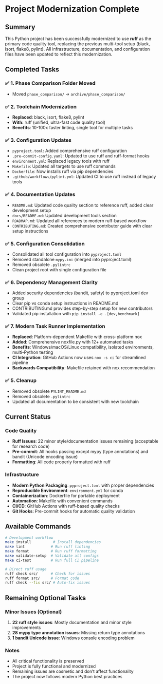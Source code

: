 # Project Modernization Complete

## Summary

This Python project has been successfully modernized to use **ruff** as the primary code quality tool, replacing the previous multi-tool setup (black, isort, flake8, pylint). All infrastructure, documentation, and configuration files have been updated to reflect this modernization.

## Completed Tasks

### ✅ 1. Phase Comparison Folder Moved

- Moved `phase_comparison/` → `archive/phase_comparison/`

### ✅ 2. Toolchain Modernization

- **Replaced**: black, isort, flake8, pylint
- **With**: ruff (unified, ultra-fast code quality tool)
- **Benefits**: 10-100x faster linting, single tool for multiple tasks

### ✅ 3. Configuration Updates

- `pyproject.toml`: Added comprehensive ruff configuration
- `.pre-commit-config.yaml`: Updated to use ruff and ruff-format hooks
- `environment.yml`: Replaced legacy tools with ruff
- `Makefile`: Updated all targets to use ruff commands
- `Dockerfile`: Now installs ruff via pip dependencies
- `.github/workflows/pylint.yml`: Updated CI to use ruff instead of legacy tools

### ✅ 4. Documentation Updates

- `README.md`: Updated code quality section to reference ruff, added clear development setup
- `docs/README.md`: Updated development tools section
- `ROADMAP.md`: Updated all references to modern ruff-based workflow
- `CONTRIBUTING.md`: Created comprehensive contributor guide with clear setup instructions

### ✅ 5. Configuration Consolidation

- Consolidated all tool configuration into `pyproject.toml`
- Removed standalone `mypy.ini` (merged into pyproject.toml)
- Removed obsolete `.pylintrc`
- Clean project root with single configuration file

### ✅ 6. Dependency Management Clarity

- Added security dependencies (bandit, safety) to pyproject.toml dev group
- Clear pip vs conda setup instructions in README.md
- CONTRIBUTING.md provides step-by-step setup for new contributors
- Validated pip installation with `pip install -e .[dev,benchmark]`

### ✅ 7. Modern Task Runner Implementation

- **Replaced**: Platform-dependent Makefile with cross-platform nox
- **Added**: Comprehensive noxfile.py with 12+ automated tasks
- **Benefits**: Windows/macOS/Linux compatibility, isolated environments, multi-Python testing
- **CI Integration**: GitHub Actions now uses `nox -s ci` for streamlined pipeline
- **Backwards Compatibility**: Makefile retained with nox recommendation

### ✅ 5. Cleanup

- Removed obsolete `PYLINT_README.md`
- Removed obsolete `.pylintrc`
- Updated all documentation to be consistent with new toolchain

## Current Status

### Code Quality

- **Ruff Issues**: 22 minor style/documentation issues remaining (acceptable for research code)
- **Pre-commit**: All hooks passing except mypy (type annotations) and bandit (Unicode encoding issue)
- **Formatting**: All code properly formatted with ruff

### Infrastructure

- **Modern Python Packaging**: `pyproject.toml` with proper dependencies
- **Reproducible Environment**: `environment.yml` for conda
- **Containerization**: Dockerfile for portable deployment
- **Automation**: Makefile with convenient commands
- **CI/CD**: GitHub Actions with ruff-based quality checks
- **Git Hooks**: Pre-commit hooks for automatic quality validation

## Available Commands

```bash
# Development workflow
make install          # Install dependencies
make lint            # Run ruff linting
make format          # Run ruff formatting
make validate-setup  # Validate all configs
make ci-test         # Run full CI pipeline

# Direct ruff usage
ruff check src/      # Check for issues
ruff format src/     # Format code
ruff check --fix src/ # Auto-fix issues
```

## Remaining Optional Tasks

### Minor Issues (Optional)

1. **22 ruff style issues**: Mostly documentation and minor style improvements
2. **28 mypy type annotation issues**: Missing return type annotations
3. **1 bandit Unicode issue**: Windows console encoding problem

### Notes

- All critical functionality is preserved
- Project is fully functional and modernized
- Remaining issues are cosmetic and don't affect functionality
- The project now follows modern Python best practices
